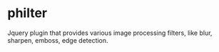 # philter
Jquery plugin that provides various image processing filters, like blur, sharpen, emboss, edge detection.
